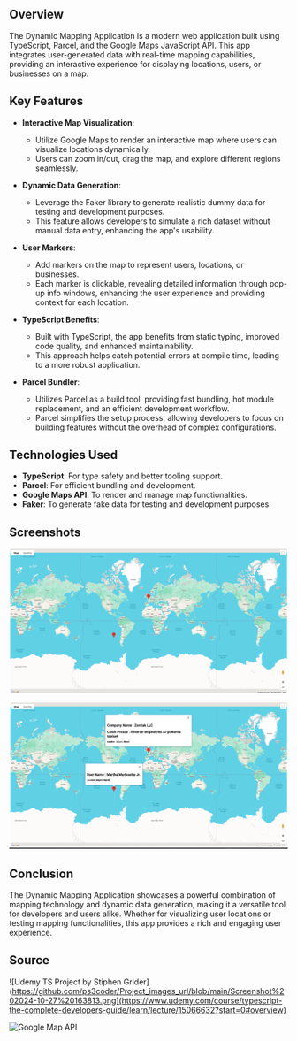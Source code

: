 
## Overview
The Dynamic Mapping Application is a modern web application built using TypeScript, Parcel, and the Google Maps JavaScript API. This app integrates user-generated data with real-time mapping capabilities, providing an interactive experience for displaying locations, users, or businesses on a map.

## Key Features

- **Interactive Map Visualization**: 
  - Utilize Google Maps to render an interactive map where users can visualize locations dynamically. 
  - Users can zoom in/out, drag the map, and explore different regions seamlessly.

- **Dynamic Data Generation**: 
  - Leverage the Faker library to generate realistic dummy data for testing and development purposes. 
  - This feature allows developers to simulate a rich dataset without manual data entry, enhancing the app's usability.

- **User Markers**: 
  - Add markers on the map to represent users, locations, or businesses. 
  - Each marker is clickable, revealing detailed information through pop-up info windows, enhancing the user experience and providing context for each location.

- **TypeScript Benefits**: 
  - Built with TypeScript, the app benefits from static typing, improved code quality, and enhanced maintainability. 
  - This approach helps catch potential errors at compile time, leading to a more robust application.

- **Parcel Bundler**: 
  - Utilizes Parcel as a build tool, providing fast bundling, hot module replacement, and an efficient development workflow. 
  - Parcel simplifies the setup process, allowing developers to focus on building features without the overhead of complex configurations.

## Technologies Used

- **TypeScript**: For type safety and better tooling support.
- **Parcel**: For efficient bundling and development.
- **Google Maps API**: To render and manage map functionalities.
- **Faker**: To generate fake data for testing and development purposes.

## Screenshots

![Screenshot 1](https://github.com/ps3coder/Project_images_url/blob/main/Screenshot%202024-10-27%20163813.png)

![Screenshot 2](https://github.com/ps3coder/Project_images_url/blob/main/Screenshot%202024-10-27%20163820.png)

## Conclusion
The Dynamic Mapping Application showcases a powerful combination of mapping technology and dynamic data generation, making it a versatile tool for developers and users alike. Whether for visualizing user locations or testing mapping functionalities, this app provides a rich and engaging user experience.



## Source 

![Udemy TS Project by Stiphen Grider](https://github.com/ps3coder/Project_images_url/blob/main/Screenshot%202024-10-27%20163813.png](https://www.udemy.com/course/typescript-the-complete-developers-guide/learn/lecture/15066632?start=0#overview)

![Google Map API](https://mapsplatform.google.com/maps-products/navigation-sdk/?utm_source=google&utm_medium=cpc&utm_campaign=google_maps_navsdk_brand_india_1&gad_source=1&gclid=CjwKCAjwyfe4BhAWEiwAkIL8sLjB2hIw6qRBCBDF2TQwl36YUC7D6gyFGaxdT9dUZ2aenYHr2--j7hoCwHMQAvD_BwE&gclsrc=aw.ds)

